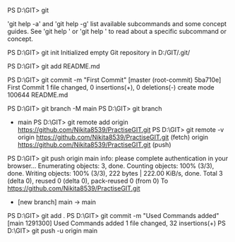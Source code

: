 PS D:\GIT> git

'git help -a' and 'git help -g' list available subcommands and some
concept guides. See 'git help <command>' or 'git help <concept>'
to read about a specific subcommand or concept.

PS D:\GIT> git init
Initialized empty Git repository in D:/GIT/.git/

PS D:\GIT> git add README.md

PS D:\GIT> git commit -m "First Commit"
[master (root-commit) 5ba710e] First Commit
 1 file changed, 0 insertions(+), 0 deletions(-)
 create mode 100644 README.md

PS D:\GIT> git branch -M main
PS D:\GIT> git branch
* main
PS D:\GIT> git remote add origin https://github.com/Nikita8539/PractiseGIT.git
PS D:\GIT> git remote -v
origin  https://github.com/Nikita8539/PractiseGIT.git (fetch)
origin  https://github.com/Nikita8539/PractiseGIT.git (push)

PS D:\GIT> git push origin main
info: please complete authentication in your browser...
Enumerating objects: 3, done.
Counting objects: 100% (3/3), done.
Writing objects: 100% (3/3), 222 bytes | 222.00 KiB/s, done.
Total 3 (delta 0), reused 0 (delta 0), pack-reused 0 (from 0)
To https://github.com/Nikita8539/PractiseGIT.git
 * [new branch]      main -> main

 
PS D:\GIT> git add .
PS D:\GIT> git commit -m "Used Commands added"
[main 1291300] Used Commands added
 1 file changed, 32 insertions(+)
PS D:\GIT> git push -u origin main